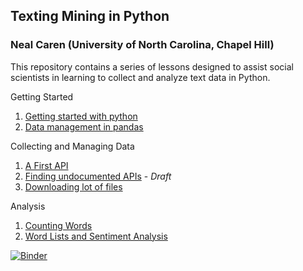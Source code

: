 ## Texting Mining in Python
### Neal Caren (University of North Carolina, Chapel Hill)

This repository contains a series of lessons designed to assist social scientists in learning to collect and analyze text data in Python.

Getting Started
1. [Getting started with python](https://github.com/nealcaren/Lessons/blob/master/Notebooks/Getting%20Starting%20with%20Python.ipynb)
2. [Data management in pandas](https://github.com/nealcaren/Lessons/blob/master/Notebooks/Data%20management%20in%20pandas.ipynb)

Collecting and Managing Data    
1. [A First API](https://github.com/nealcaren/Lessons/blob/master/Notebooks/A%20First%20API.ipynb)
3. [Finding undocumented APIs](https://github.com/nealcaren/Lessons/blob/master/Notebooks/Undocument%20APIs.ipynb) - *Draft*
4. [Downloading lot of files](https://github.com/nealcaren/Lessons/blob/master/Notebooks/Downloading.ipynb)

Analysis    
1. [Counting Words](https://github.com/nealcaren/Lessons/blob/master/Notebooks/Counting%20Words.ipynb)
2. [Word Lists and Sentiment Analysis](https://github.com/nealcaren/Lessons/blob/master/Notebooks/Word%20Lists.ipynb)


[![Binder](https://mybinder.org/badge_logo.svg)](https://mybinder.org/v2/gh/nealcaren/Lessons/master)
